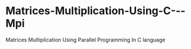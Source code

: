 # Matrices-Multiplication-Using-C---Mpi
Matrices Multiplication Using Parallel Programming In C language 
